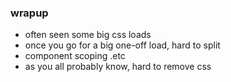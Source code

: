 ### wrapup

- often seen some big css loads
- once you go for a big one-off load, hard to split
- component scoping .etc
- as you all probably know, hard to remove css
